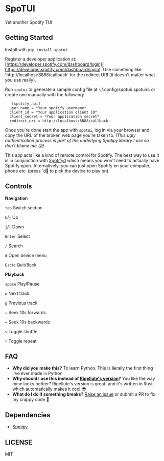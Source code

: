 # SpoTUI
Yet another Spotify TUI

Getting Started
-----------

Install with ```pip install spotui```

Register a developer application at: [https://developer.spotify.com/dashboard/login]( https://developer.spotify.com/dashboard/login). Use something like 'http://localhost:8888/callback' for the redirect URI (it doesn't matter what you use really).

Run `spotui` to generate a sample config file at ~/.config/spotui/.spotuirc or create one manually with the following:

```
   [spotify_api]
  user_name = *Your spotify username*
  client_id = *Your application client ID*
  client_secret = *Your application secret*
  redirect_uri = http://localhost:8888/callback
```

Once you're done start the app with `spotui`, log in via your browser and copy the URL of the broken web page you're taken to. *(This ugly authentication process is part of the underlying Spotipy library I use so don't blame me :stuck_out_tongue_winking_eye:)*

This app acts like a kind of remote control for Spotify. The best way to use it is in conjunction with [Spotifyd](https://github.com/Spotifyd/spotifyd) which means you won't need to actually have Spotify open. Alternatively, you can just open Spotify on your computer, phone etc. (press `d to pick the device to play on).




Controls
-------

**Navigation**

`tab` Switch section

`k`/`↑` Up

`j`/`↓` Down

`Enter` Select

`/` Search 

`d` Open device menu

`Esc`/`q` Quit/Back

**Playback**

`space` Play/Pause

`n` Next track

`p` Previous track

`→` Seek 10s forwards

`←` Seek 10s backwards

`s` Toggle shuffle

`r` Toggle repeat


FAQ
----

* **Why did you make this?** To learn Python. This is lierally the first thing I've ever made in Python
* **Why should I use this instead of [Rigellute's version](https://github.com/Rigellute/spotify-tui)?** You like the way mine looks bettter? Rigellute's version is great, and it's written in Rust which automatically makes it cool :sunglasses: 
* **What do I do if something breaks?** [Raise an issue](https://github.com/ceuk/spotui/issues/new) or submit a PR to fix my crappy code :pray:

Dependencies
-----------

* [Spotipy](https://spotipy.readthedocs.io/en/latest/)

LICENSE
------

MIT
